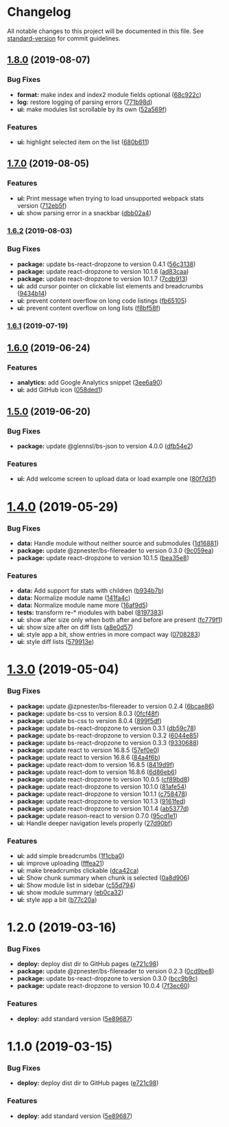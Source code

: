 # Changelog

All notable changes to this project will be documented in this file. See [standard-version](https://github.com/conventional-changelog/standard-version) for commit guidelines.

## [1.8.0](https://github.com/erykpiast/webpack-stats-explorer/compare/v1.7.0...v1.8.0) (2019-08-07)


### Bug Fixes

* **format:** make index and index2 module fields optional ([68c922c](https://github.com/erykpiast/webpack-stats-explorer/commit/68c922c))
* **log:** restore logging of parsing errors ([771b98d](https://github.com/erykpiast/webpack-stats-explorer/commit/771b98d))
* **ui:** make modules list scrollable by its own ([52a569f](https://github.com/erykpiast/webpack-stats-explorer/commit/52a569f))


### Features

* **ui:** highlight selected item on the list ([680b611](https://github.com/erykpiast/webpack-stats-explorer/commit/680b611))



## [1.7.0](https://github.com/erykpiast/webpack-stats-explorer/compare/v1.6.2...v1.7.0) (2019-08-05)


### Features

* **ui:** Print message when trying to load unsupported webpack stats version ([712eb5f](https://github.com/erykpiast/webpack-stats-explorer/commit/712eb5f))
* **ui:** show parsing error in a snackbar ([dbb02a4](https://github.com/erykpiast/webpack-stats-explorer/commit/dbb02a4))



### [1.6.2](https://github.com/erykpiast/webpack-stats-explorer/compare/v1.6.1...v1.6.2) (2019-08-03)


### Bug Fixes

* **package:** update bs-react-dropzone to version 0.4.1 ([56c3138](https://github.com/erykpiast/webpack-stats-explorer/commit/56c3138))
* **package:** update react-dropzone to version 10.1.6 ([ad83caa](https://github.com/erykpiast/webpack-stats-explorer/commit/ad83caa))
* **package:** update react-dropzone to version 10.1.7 ([7cdb913](https://github.com/erykpiast/webpack-stats-explorer/commit/7cdb913))
* **ui:** add cursor pointer on clickable list elements and breadcrumbs ([9434b14](https://github.com/erykpiast/webpack-stats-explorer/commit/9434b14))
* **ui:** prevent content overflow on long code listings ([fb65105](https://github.com/erykpiast/webpack-stats-explorer/commit/fb65105))
* **ui:** prevent content overflow on long lists ([f8bf58f](https://github.com/erykpiast/webpack-stats-explorer/commit/f8bf58f))



### [1.6.1](https://github.com/erykpiast/webpack-stats-explorer/compare/v1.6.0...v1.6.1) (2019-07-19)



## [1.6.0](https://github.com/erykpiast/webpack-stats-explorer/compare/v1.5.0...v1.6.0) (2019-06-24)


### Features

* **analytics:** add Google Analytics snippet ([3ee6a90](https://github.com/erykpiast/webpack-stats-explorer/commit/3ee6a90))
* **ui:** add GitHub icon ([058ded1](https://github.com/erykpiast/webpack-stats-explorer/commit/058ded1))



## [1.5.0](https://github.com/erykpiast/webpack-stats-explorer/compare/v1.4.0...v1.5.0) (2019-06-20)


### Bug Fixes

* **package:** update @glennsl/bs-json to version 4.0.0 ([dfb54e2](https://github.com/erykpiast/webpack-stats-explorer/commit/dfb54e2))


### Features

* **ui:** Add welcome screen to upload data or load example one ([80f7d3f](https://github.com/erykpiast/webpack-stats-explorer/commit/80f7d3f))



# [1.4.0](https://github.com/erykpiast/webpack-stats-explorer/compare/v1.3.0...v1.4.0) (2019-05-29)


### Bug Fixes

* **data:** Handle module without neither source and submodules ([1d16881](https://github.com/erykpiast/webpack-stats-explorer/commit/1d16881))
* **package:** update @zpnester/bs-filereader to version 0.3.0 ([9c059ea](https://github.com/erykpiast/webpack-stats-explorer/commit/9c059ea))
* **package:** update react-dropzone to version 10.1.5 ([bea35e8](https://github.com/erykpiast/webpack-stats-explorer/commit/bea35e8))


### Features

* **data:** Add support for stats with children ([b934b7b](https://github.com/erykpiast/webpack-stats-explorer/commit/b934b7b))
* **data:** Normalize module name ([141fa4c](https://github.com/erykpiast/webpack-stats-explorer/commit/141fa4c))
* **data:** Normalize module name more ([16af9d5](https://github.com/erykpiast/webpack-stats-explorer/commit/16af9d5))
* **tests:** transform re-* modules with babel ([8197383](https://github.com/erykpiast/webpack-stats-explorer/commit/8197383))
* **ui:** show after size only when both after and before are present ([fc779f1](https://github.com/erykpiast/webpack-stats-explorer/commit/fc779f1))
* **ui:** show size after on diff lists ([a8e0d57](https://github.com/erykpiast/webpack-stats-explorer/commit/a8e0d57))
* **ui:** style app a bit, show entries in more compact way ([0708283](https://github.com/erykpiast/webpack-stats-explorer/commit/0708283))
* **ui:** style diff lists ([579913e](https://github.com/erykpiast/webpack-stats-explorer/commit/579913e))



# [1.3.0](https://github.com/erykpiast/webpack-stats-explorer/compare/v1.2.0...v1.3.0) (2019-05-04)


### Bug Fixes

* **package:** update @zpnester/bs-filereader to version 0.2.4 ([6bcae86](https://github.com/erykpiast/webpack-stats-explorer/commit/6bcae86))
* **package:** update bs-css to version 8.0.3 ([0fcf48f](https://github.com/erykpiast/webpack-stats-explorer/commit/0fcf48f))
* **package:** update bs-css to version 8.0.4 ([899f5df](https://github.com/erykpiast/webpack-stats-explorer/commit/899f5df))
* **package:** update bs-react-dropzone to version 0.3.1 ([db59c78](https://github.com/erykpiast/webpack-stats-explorer/commit/db59c78))
* **package:** update bs-react-dropzone to version 0.3.2 ([6044e85](https://github.com/erykpiast/webpack-stats-explorer/commit/6044e85))
* **package:** update bs-react-dropzone to version 0.3.3 ([9330688](https://github.com/erykpiast/webpack-stats-explorer/commit/9330688))
* **package:** update react to version 16.8.5 ([57ef0e0](https://github.com/erykpiast/webpack-stats-explorer/commit/57ef0e0))
* **package:** update react to version 16.8.6 ([84a4f6b](https://github.com/erykpiast/webpack-stats-explorer/commit/84a4f6b))
* **package:** update react-dom to version 16.8.5 ([8419d9f](https://github.com/erykpiast/webpack-stats-explorer/commit/8419d9f))
* **package:** update react-dom to version 16.8.6 ([6d86eb6](https://github.com/erykpiast/webpack-stats-explorer/commit/6d86eb6))
* **package:** update react-dropzone to version 10.0.5 ([cf89bd8](https://github.com/erykpiast/webpack-stats-explorer/commit/cf89bd8))
* **package:** update react-dropzone to version 10.1.0 ([81afe54](https://github.com/erykpiast/webpack-stats-explorer/commit/81afe54))
* **package:** update react-dropzone to version 10.1.1 ([c758478](https://github.com/erykpiast/webpack-stats-explorer/commit/c758478))
* **package:** update react-dropzone to version 10.1.3 ([9161fed](https://github.com/erykpiast/webpack-stats-explorer/commit/9161fed))
* **package:** update react-dropzone to version 10.1.4 ([ab5377d](https://github.com/erykpiast/webpack-stats-explorer/commit/ab5377d))
* **package:** update reason-react to version 0.7.0 ([95cd1e1](https://github.com/erykpiast/webpack-stats-explorer/commit/95cd1e1))
* **ui:** Handle deeper navigation levels properly ([27d90bf](https://github.com/erykpiast/webpack-stats-explorer/commit/27d90bf))


### Features

* **ui:** add simple breadcrumbs ([1f1cba0](https://github.com/erykpiast/webpack-stats-explorer/commit/1f1cba0))
* **ui:** improve uploading ([fffea21](https://github.com/erykpiast/webpack-stats-explorer/commit/fffea21))
* **ui:** make breadcrumbs clickable ([dca42ca](https://github.com/erykpiast/webpack-stats-explorer/commit/dca42ca))
* **ui:** Show chunk summary when chunk is selected ([0a8d906](https://github.com/erykpiast/webpack-stats-explorer/commit/0a8d906))
* **ui:** Show module list in sidebar ([c55d794](https://github.com/erykpiast/webpack-stats-explorer/commit/c55d794))
* **ui:** show module summary ([eb0ca32](https://github.com/erykpiast/webpack-stats-explorer/commit/eb0ca32))
* **ui:** style app a bit ([b77c20a](https://github.com/erykpiast/webpack-stats-explorer/commit/b77c20a))



# 1.2.0 (2019-03-16)


### Bug Fixes

* **deploy:** deploy dist dir to GitHub pages ([e721c98](https://github.com/erykpiast/webpack-stats-explorer/commit/e721c98))
* **package:** update @zpnester/bs-filereader to version 0.2.3 ([0cd9be8](https://github.com/erykpiast/webpack-stats-explorer/commit/0cd9be8))
* **package:** update bs-react-dropzone to version 0.3.0 ([bcc9b9c](https://github.com/erykpiast/webpack-stats-explorer/commit/bcc9b9c))
* **package:** update react-dropzone to version 10.0.4 ([7f3ec60](https://github.com/erykpiast/webpack-stats-explorer/commit/7f3ec60))


### Features

* **deploy:** add standard version ([5e89687](https://github.com/erykpiast/webpack-stats-explorer/commit/5e89687))



# 1.1.0 (2019-03-15)


### Bug Fixes

* **deploy:** deploy dist dir to GitHub pages ([e721c98](https://github.com/erykpiast/webpack-stats-explorer/commit/e721c98))


### Features

* **deploy:** add standard version ([5e89687](https://github.com/erykpiast/webpack-stats-explorer/commit/5e89687))
